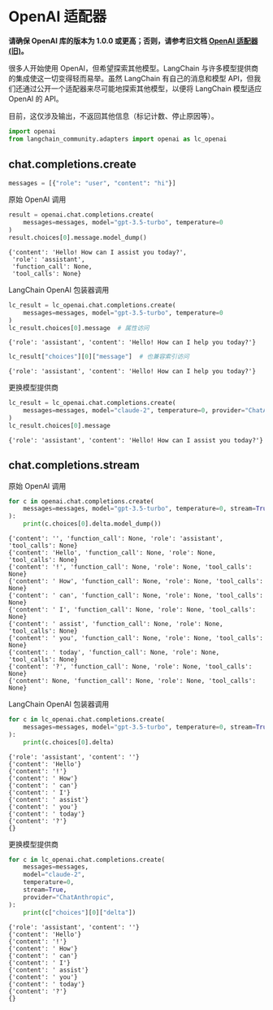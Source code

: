 # OpenAI 适配器

**请确保 OpenAI 库的版本为 1.0.0 或更高；否则，请参考旧文档 [OpenAI 适配器(旧)](/docs/integrations/adapters/openai-old/)。**

很多人开始使用 OpenAI，但希望探索其他模型。LangChain 与许多模型提供商的集成使这一切变得轻而易举。虽然 LangChain 有自己的消息和模型 API，但我们还通过公开一个适配器来尽可能地探索其他模型，以便将 LangChain 模型适应 OpenAI 的 API。

目前，这仅涉及输出，不返回其他信息（标记计数、停止原因等）。

```python
import openai
from langchain_community.adapters import openai as lc_openai
```

## chat.completions.create

```python
messages = [{"role": "user", "content": "hi"}]
```

原始 OpenAI 调用

```python
result = openai.chat.completions.create(
    messages=messages, model="gpt-3.5-turbo", temperature=0
)
result.choices[0].message.model_dump()
```

```output
{'content': 'Hello! How can I assist you today?',
 'role': 'assistant',
 'function_call': None,
 'tool_calls': None}
```

LangChain OpenAI 包装器调用

```python
lc_result = lc_openai.chat.completions.create(
    messages=messages, model="gpt-3.5-turbo", temperature=0
)
lc_result.choices[0].message  # 属性访问
```

```output
{'role': 'assistant', 'content': 'Hello! How can I help you today?'}
```

```python
lc_result["choices"][0]["message"]  # 也兼容索引访问
```

```output
{'role': 'assistant', 'content': 'Hello! How can I help you today?'}
```

更换模型提供商

```python
lc_result = lc_openai.chat.completions.create(
    messages=messages, model="claude-2", temperature=0, provider="ChatAnthropic"
)
lc_result.choices[0].message
```

```output
{'role': 'assistant', 'content': 'Hello! How can I assist you today?'}
```

## chat.completions.stream

原始 OpenAI 调用

```python
for c in openai.chat.completions.create(
    messages=messages, model="gpt-3.5-turbo", temperature=0, stream=True
):
    print(c.choices[0].delta.model_dump())
```

```output
{'content': '', 'function_call': None, 'role': 'assistant', 'tool_calls': None}
{'content': 'Hello', 'function_call': None, 'role': None, 'tool_calls': None}
{'content': '!', 'function_call': None, 'role': None, 'tool_calls': None}
{'content': ' How', 'function_call': None, 'role': None, 'tool_calls': None}
{'content': ' can', 'function_call': None, 'role': None, 'tool_calls': None}
{'content': ' I', 'function_call': None, 'role': None, 'tool_calls': None}
{'content': ' assist', 'function_call': None, 'role': None, 'tool_calls': None}
{'content': ' you', 'function_call': None, 'role': None, 'tool_calls': None}
{'content': ' today', 'function_call': None, 'role': None, 'tool_calls': None}
{'content': '?', 'function_call': None, 'role': None, 'tool_calls': None}
{'content': None, 'function_call': None, 'role': None, 'tool_calls': None}
```

LangChain OpenAI 包装器调用

```python
for c in lc_openai.chat.completions.create(
    messages=messages, model="gpt-3.5-turbo", temperature=0, stream=True
):
    print(c.choices[0].delta)
```

```output
{'role': 'assistant', 'content': ''}
{'content': 'Hello'}
{'content': '!'}
{'content': ' How'}
{'content': ' can'}
{'content': ' I'}
{'content': ' assist'}
{'content': ' you'}
{'content': ' today'}
{'content': '?'}
{}
```

更换模型提供商

```python
for c in lc_openai.chat.completions.create(
    messages=messages,
    model="claude-2",
    temperature=0,
    stream=True,
    provider="ChatAnthropic",
):
    print(c["choices"][0]["delta"])
```

```output
{'role': 'assistant', 'content': ''}
{'content': 'Hello'}
{'content': '!'}
{'content': ' How'}
{'content': ' can'}
{'content': ' I'}
{'content': ' assist'}
{'content': ' you'}
{'content': ' today'}
{'content': '?'}
{}
```
